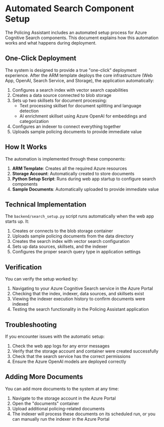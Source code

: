 # Automated Search Component Setup

The Policing Assistant includes an automated setup process for Azure Cognitive Search components. This document explains how this automation works and what happens during deployment.

## One-Click Deployment

The system is designed to provide a true "one-click" deployment experience. After the ARM template deploys the core infrastructure (Web App, OpenAI, Search Service, and Storage), the application automatically:

1. Configures a search index with vector search capabilities
2. Creates a data source connected to blob storage
3. Sets up two skillsets for document processing:
   - Text processing skillset for document splitting and language detection
   - AI enrichment skillset using Azure OpenAI for embeddings and categorization
4. Configures an indexer to connect everything together
5. Uploads sample policing documents to provide immediate value

## How It Works

The automation is implemented through these components:

1. **ARM Template**: Creates all the required Azure resources
2. **Storage Account**: Automatically created to store documents
3. **Python Setup Script**: Runs during web app startup to configure search components
4. **Sample Documents**: Automatically uploaded to provide immediate value

## Technical Implementation

The `backend/search_setup.py` script runs automatically when the web app starts up. It:

1. Creates or connects to the blob storage container
2. Uploads sample policing documents from the data directory
3. Creates the search index with vector search configuration
4. Sets up data sources, skillsets, and the indexer
5. Configures the proper search query type in application settings

## Verification

You can verify the setup worked by:

1. Navigating to your Azure Cognitive Search service in the Azure Portal
2. Checking that the index, indexer, data sources, and skillsets exist
3. Viewing the indexer execution history to confirm documents were indexed
4. Testing the search functionality in the Policing Assistant application

## Troubleshooting

If you encounter issues with the automatic setup:

1. Check the web app logs for any error messages
2. Verify that the storage account and container were created successfully
3. Check that the search service has the correct permissions
4. Ensure the Azure OpenAI models are deployed correctly

## Adding More Documents

You can add more documents to the system at any time:

1. Navigate to the storage account in the Azure Portal
2. Open the "documents" container
3. Upload additional policing-related documents
4. The indexer will process these documents on its scheduled run, or you can manually run the indexer in the Azure Portal
